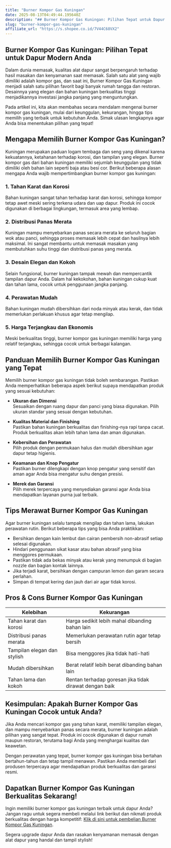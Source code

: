 ```yaml
---
title: "Burner Kompor Gas Kuningan"
date: 2025-08-13T04:49:44.195640Z
description: "## Burner Kompor Gas Kuningan: Pilihan Tepat untuk Dapur Modern Anda..."
slug: "burner-kompor-gas-kuningan"
affiliate_url: "https://s.shopee.co.id/7V44C68VX2"
---
```

## Burner Kompor Gas Kuningan: Pilihan Tepat untuk Dapur Modern Anda

Dalam dunia memasak, kualitas alat dapur sangat berpengaruh terhadap hasil masakan dan kenyamanan saat memasak. Salah satu alat yang wajib dimiliki adalah kompor gas, dan saat ini, Burner Kompor Gas Kuningan menjadi salah satu pilihan favorit bagi banyak rumah tangga dan restoran. Desainnya yang elegan dan bahan kuningan berkualitas tinggi menjadikannya investasi jangka panjang yang menguntungkan.

Pada artikel ini, kita akan membahas secara mendalam mengenai burner kompor gas kuningan, mulai dari keunggulan, kekurangan, hingga tips memilih yang terbaik untuk kebutuhan Anda. Simak ulasan lengkapnya agar Anda bisa menentukan pilihan yang tepat!

## Mengapa Memilih Burner Kompor Gas Kuningan?

Kuningan merupakan paduan logam tembaga dan seng yang dikenal karena kekuatannya, ketahanan terhadap korosi, dan tampilan yang elegan. Burner kompor gas dari bahan kuningan memiliki sejumlah keunggulan yang tidak dimiliki oleh bahan lain seperti baja atau besi cor. Berikut beberapa alasan mengapa Anda wajib mempertimbangkan burner kompor gas kuningan:

### 1. **Tahan Karat dan Korosi**

Bahan kuningan sangat tahan terhadap karat dan korosi, sehingga kompor tetap awet meski sering terkena udara dan uap dapur. Produk ini cocok digunakan di berbagai lingkungan, termasuk area yang lembap.

### 2. **Distribusi Panas Merata**

Kuningan mampu menyebarkan panas secara merata ke seluruh bagian wok atau panci, sehingga proses memasak lebih cepat dan hasilnya lebih maksimal. Ini sangat membantu untuk memasak masakan yang membutuhkan suhu tinggi dan distribusi panas yang merata.

### 3. **Desain Elegan dan Kokoh**

Selain fungsional, burner kuningan tampak mewah dan mempercantik tampilan dapur Anda. Dalam hal kekokohan, bahan kuningan cukup kuat dan tahan lama, cocok untuk penggunaan jangka panjang.

### 4. **Perawatan Mudah**

Bahan kuningan mudah dibersihkan dari noda minyak atau kerak, dan tidak memerlukan perlakuan khusus agar tetap mengilap.

### 5. **Harga Terjangkau dan Ekonomis**

Meski berkualitas tinggi, burner kompor gas kuningan memiliki harga yang relatif terjangkau, sehingga cocok untuk berbagai kalangan.

## Panduan Memilih Burner Kompor Gas Kuningan yang Tepat

Memilih burner kompor gas kuningan tidak boleh sembarangan. Pastikan Anda memperhatikan beberapa aspek berikut supaya mendapatkan produk yang sesuai kebutuhan:

- **Ukuran dan Dimensi**  
Sesuaikan dengan ruang dapur dan panci yang biasa digunakan. Pilih ukuran standar yang sesuai dengan kebutuhan.

- **Kualitas Material dan Finishing**  
Pastikan bahan kuningan berkualitas dan finishing-nya rapi tanpa cacat. Produk berkualitas akan lebih tahan lama dan aman digunakan.

- **Kebersihan dan Perawatan**  
Pilih produk dengan permukaan halus dan mudah dibersihkan agar dapur tetap higienis.

- **Keamanan dan Knop Pengatur**  
Pastikan burner dilengkapi dengan knop pengatur yang sensitif dan aman agar Anda bisa mengatur suhu dengan presisi.

- **Merek dan Garansi**  
Pilih merek terpercaya yang menyediakan garansi agar Anda bisa mendapatkan layanan purna jual terbaik.

## Tips Merawat Burner Kompor Gas Kuningan

Agar burner kuningan selalu tampak mengilap dan tahan lama, lakukan perawatan rutin. Berikut beberapa tips yang bisa Anda praktikkan:

- Bersihkan dengan kain lembut dan cairan pembersih non-abrasif setiap selesai digunakan.
- Hindari penggunaan sikat kasar atau bahan abrasif yang bisa menggores permukaan.
- Pastikan tidak ada bekas minyak atau kerak yang menumpuk di bagian nozzle dan bagian kontak lainnya.
- Jika terjadi karat, bersihkan dengan campuran lemon dan garam secara perlahan.
- Simpan di tempat kering dan jauh dari air agar tidak korosi.

## Pros & Cons Burner Kompor Gas Kuningan

| **Kelebihan** | **Kekurangan** |
|----------------|----------------|
| Tahan karat dan korosi | Harga sedikit lebih mahal dibanding bahan lain |
| Distribusi panas merata | Memerlukan perawatan rutin agar tetap bersih |
| Tampilan elegan dan stylish | Bisa menggores jika tidak hati-hati |
| Mudah dibersihkan | Berat relatif lebih berat dibanding bahan lain |
| Tahan lama dan kokoh | Rentan terhadap goresan jika tidak dirawat dengan baik |

## Kesimpulan: Apakah Burner Kompor Gas Kuningan Cocok untuk Anda?

Jika Anda mencari kompor gas yang tahan karat, memiliki tampilan elegan, dan mampu menyebarkan panas secara merata, burner kuningan adalah pilihan yang sangat tepat. Produk ini cocok digunakan di dapur rumah maupun restoran, terutama bagi Anda yang menghargai kualitas dan keawetan.

Dengan perawatan yang tepat, burner kompor gas kuningan bisa bertahan bertahun-tahun dan tetap tampil menawan. Pastikan Anda membeli dari produsen terpercaya agar mendapatkan produk berkualitas dan garansi resmi.

## Dapatkan Burner Kompor Gas Kuningan Berkualitas Sekarang!

Ingin memiliki burner kompor gas kuningan terbaik untuk dapur Anda? Jangan ragu untuk segera membeli melalui link berikut dan nikmati produk berkualitas dengan harga kompetitif: [Klik di sini untuk pembelian Burner Kompor Gas Kuningan](https://s.shopee.co.id/7V44C68VX2).

Segera upgrade dapur Anda dan rasakan kenyamanan memasak dengan alat dapur yang handal dan tampil stylish!